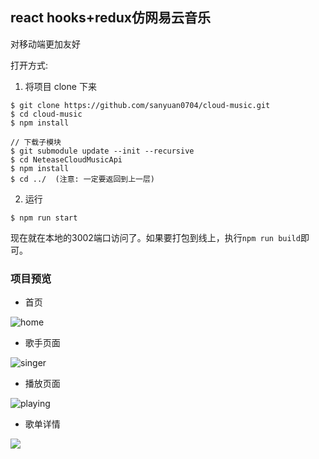 ## react hooks+redux仿网易云音乐

对移动端更加友好

打开方式:
1. 将项目 clone 下来
```shell
$ git clone https://github.com/sanyuan0704/cloud-music.git
$ cd cloud-music
$ npm install

// 下载子模块
$ git submodule update --init --recursive
$ cd NeteaseCloudMusicApi
$ npm install 
$ cd ../  (注意: 一定要返回到上一层)
```

2. 运行
```shell
$ npm run start
```

现在就在本地的3002端口访问了。如果要打包到线上，执行`npm run build`即可。

### 项目预览
- 首页

![home](https://weifo-blog.oss-cn-shanghai.aliyuncs.com/music/home.JPG?Expires=1575734152&OSSAccessKeyId=TMP.hjbRdy1m5yjzKKtqFQyPcp5BCX34JiBxzqrTBJ9bgKH8xTRF2hDD1KxU7Ejrb6A8Ehk8e1F31Kej3VPU9gKMLx8B1FkxkZE4d9o9FZYGDrL8uHbTkXxZuPVHoN3t9x.tmp&Signature=4y4BjhvAQtrtPioaMnSRKTE%2FHMU%3D)

- 歌手页面

![singer](https://weifo-blog.oss-cn-shanghai.aliyuncs.com/music/singer.JPG?Expires=1575734320&OSSAccessKeyId=TMP.hjbRdy1m5yjzKKtqFQyPcp5BCX34JiBxzqrTBJ9bgKH8xTRF2hDD1KxU7Ejrb6A8Ehk8e1F31Kej3VPU9gKMLx8B1FkxkZE4d9o9FZYGDrL8uHbTkXxZuPVHoN3t9x.tmp&Signature=KXJqtdPmiXMuqGt96kMzVeQYYLA%3D)

- 播放页面

![playing](https://weifo-blog.oss-cn-shanghai.aliyuncs.com/music/play.JPG?Expires=1575734299&OSSAccessKeyId=TMP.hjbRdy1m5yjzKKtqFQyPcp5BCX34JiBxzqrTBJ9bgKH8xTRF2hDD1KxU7Ejrb6A8Ehk8e1F31Kej3VPU9gKMLx8B1FkxkZE4d9o9FZYGDrL8uHbTkXxZuPVHoN3t9x.tmp&Signature=IViblWSEuSds3jMs324pawIQGz8%3D)

- 歌单详情

![](https://weifo-blog.oss-cn-shanghai.aliyuncs.com/music/gedan.JPG?Expires=1575735979&OSSAccessKeyId=TMP.hjbRdy1m5yjzKKtqFQyPcp5BCX34JiBxzqrTBJ9bgKH8xTRF2hDD1KxU7Ejrb6A8Ehk8e1F31Kej3VPU9gKMLx8B1FkxkZE4d9o9FZYGDrL8uHbTkXxZuPVHoN3t9x.tmp&Signature=o4g3RA6Z4DpbTL6A292DS2d8pD8%3D)






